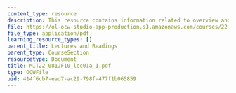 ```yaml
---
content_type: resource
description: This resource contains information related to overview and administration.
file: https://ol-ocw-studio-app-production.s3.amazonaws.com/courses/22-081j-introduction-to-sustainable-energy-fall-2010/414f6cb7ead7ac29798f477f1b065859_MIT22_081JF10_lec01a_1.pdf
file_type: application/pdf
learning_resource_types: []
parent_title: Lectures and Readings
parent_type: CourseSection
resourcetype: Document
title: MIT22_081JF10_lec01a_1.pdf
type: OCWFile
uid: 414f6cb7-ead7-ac29-798f-477f1b065859
---
```

